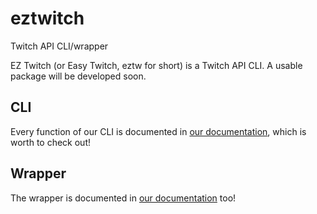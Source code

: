 # eztwitch
Twitch API CLI/wrapper

EZ Twitch (or Easy Twitch, eztw for short) is a Twitch API CLI. A usable package will be developed soon.

## CLI
Every function of our CLI is documented in [our documentation](https://github.com/Rediverse/eztwitch/wiki/The-CLI), which is worth to check out!

## Wrapper
The wrapper is documented in [our documentation](https://github.com/Rediverse/eztwitch/wiki) too!